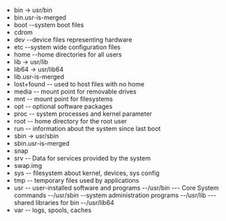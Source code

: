
- bin -> usr/bin
- bin.usr-is-merged
- boot
--system boot files
- cdrom
- dev
--device files representing hardware
- etc
--system wide configuration files
- home
--home directories for all users
- lib -> usr/lib
- lib64 -> usr/lib64
- lib.usr-is-merged
- lost+found
-- used to host files with no home
- media
-- mount point for removable drives
- mnt
-- mount point for filesystems
- opt
-- optional software packages
- proc
-- system processes and kernel parameter
- root
-- home directory for the root user
- run
-- information about the system since last boot
- sbin -> usr/sbin
- sbin.usr-is-merged
- snap
- srv
-- Data for services provided by the system
- swap.img
- sys
-- filesystem about kernel, devices, sys config
- tmp
-- temporary files used by applications
- usr
-- user-installed software and programs
--/usr/bin
--- Core System commands
--/usr/sbin
--system administration programs
--/usr/lib
--- shared libraries for bin
--/usr/lib64
- var
-- logs, spools, caches

